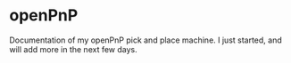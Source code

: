# openPnP
Documentation of my openPnP pick and place machine. I just started, and will add more in the next few days.

